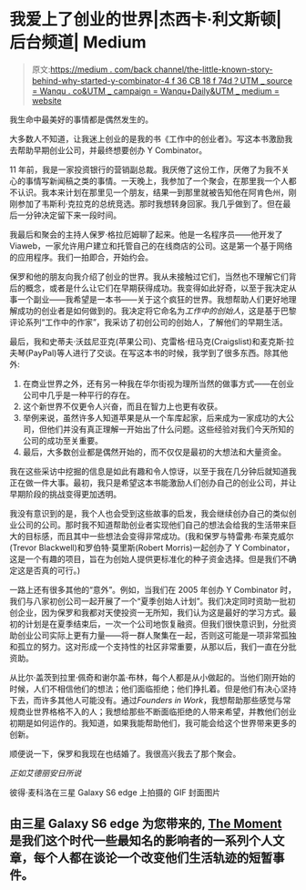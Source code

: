# 我爱上了创业的世界|杰西卡·利文斯顿|后台频道| Medium

> 原文:[https://medium . com/back channel/the-little-known-story-behind-why-started-y-combinator-4 f 36 CB 18 f 74d？UTM _ source = Wanqu . co&UTM _ campaign = Wanqu+Daily&UTM _ medium = website](https://medium.com/backchannel/the-little-known-story-behind-why-i-started-y-combinator-4f36cb18f74d?utm_source=wanqu.co&utm_campaign=Wanqu+Daily&utm_medium=website)

我生命中最美好的事情都是偶然发生的。

大多数人不知道，让我迷上创业的是我的书《工作中的创业者》。写这本书激励我去帮助早期创业公司，并最终想要创办 Y Combinator。

11 年前，我是一家投资银行的营销副总裁。我厌倦了这份工作，厌倦了为我不关心的事情写新闻稿之类的事情。一天晚上，我参加了一个聚会，在那里我一个人都不认识。我本来计划在那里见一个朋友，结果一到那里就被告知他在阿肯色州，刚刚参加了韦斯利·克拉克的总统竞选。那时我想转身回家。我几乎做到了。但在最后一分钟决定留下来一段时间。

我最后和聚会的主持人保罗·格拉厄姆聊了起来。他是一名程序员——他开发了 Viaweb，一家允许用户建立和托管自己的在线商店的公司。这是第一个基于网络的应用程序。我们一拍即合，开始约会。

保罗和他的朋友向我介绍了创业的世界。我从未接触过它们，当然也不理解它们背后的概念，或者是什么让它们在早期获得成功。我变得如此好奇，以至于我决定从事一个副业——我希望是一本书——关于这个疯狂的世界。我想帮助人们更好地理解成功的创业者是如何做到的。我决定将它命名为*工作中的创始人*，这是基于巴黎评论系列“工作中的作家”，我采访了初创公司的创始人，了解他们的早期生活。

最后，我和史蒂夫·沃兹尼亚克(苹果公司)、克雷格·纽马克(Craigslist)和麦克斯·拉夫琴(PayPal)等人进行了交谈。在写这本书的时候，我学到了很多东西。除其他外:

1.  在商业世界之外，还有另一种我在华尔街视为理所当然的做事方式——在创业公司中几乎是一种平行的存在。
2.  这个新世界不仅更令人兴奋，而且在智力上也更有收获。
3.  举例来说，虽然许多人知道苹果是从一个车库起家，后来成为一家成功的大公司，但他们并没有真正理解一开始出了什么问题。这些经验对我们今天所知的公司的成功至关重要。
4.  最后，大多数创业都是偶然开始的，而不仅仅是最初的大想法和大量资金。



我在这些采访中挖掘的信息是如此有趣和令人惊讶，以至于我在几分钟后就知道我正在做一件大事。最初，我只是希望这本书能激励人们创办自己的创业公司，并让早期阶段的挑战变得更加透明。

我没有意识到的是，我个人也会受到这些故事的启发，我会继续创办自己的类似创业公司的公司。那时我不知道帮助创业者实现他们自己的想法会给我的生活带来巨大的目标感，而且其中一些想法会变得非常成功。(我和保罗与特雷弗·布莱克威尔(Trevor Blackwell)和罗伯特·莫里斯(Robert Morris)一起创办了 Y Combinator，这是一个有趣的项目，旨在为创始人提供更标准化的种子资金选择。但是我们不确定这是否真的可行。)

一路上还有很多其他的“意外”。例如，当我们在 2005 年创办 Y Combinator 时，我们与八家初创公司一起开展了一个“夏季创始人计划”。我们决定同时资助一批初创企业，因为保罗和我都对天使投资一无所知，我们认为这是最好的学习方式。最初的计划是在夏季结束后，一次一个公司地恢复融资。但我们很快意识到，分批资助创业公司实际上更有力量——将一群人聚集在一起，否则这可能是一项非常孤独和孤立的努力。这对形成一个支持性的社区非常重要，从那以后，我们一直在分批资助。

从比尔·盖茨到拉里·佩奇和谢尔盖·布林，每个人都是从小做起的。当他们刚开始的时候，人们不相信他们的想法；他们面临拒绝；他们挣扎着。但是他们有决心坚持下去，而许多其他人可能没有。通过*Founders in Work*，我想帮助那些感觉与常规商业世界格格不入的人；我想给那些不断面临拒绝的人带来希望，并教他们创业初期是如何运作的。我知道，如果我能帮助他们，我可能会给这个世界带来更多的创新。

顺便说一下，保罗和我现在也结婚了。我很高兴我去了那个聚会。

*正如艾德丽安日所说*

彼得·麦科洛在三星 Galaxy S6 edge 上拍摄的 GIF 封面图片



## 由三星 Galaxy S6 edge 为您带来的, [The Moment](/@the_moment/brought-to-you-by-the-samsung-galaxy-s6-edge-the-moment-is-a-series-of-personal-essays-from-some-d4aca8947c09) 是我们这个时代一些最知名的影响者的一系列个人文章，每个人都在谈论一个改变他们生活轨迹的短暂事件。



